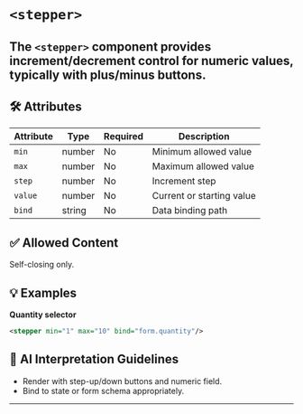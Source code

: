 # `<stepper>`

The `<stepper>` component provides increment/decrement control for numeric values, typically with plus/minus buttons.
---

## 🛠 Attributes
| Attribute | Type | Required | Description |
|-----------|------|----------|-------------|
| `min` | number | No | Minimum allowed value |
| `max` | number | No | Maximum allowed value |
| `step` | number | No | Increment step |
| `value` | number | No | Current or starting value |
| `bind` | string | No | Data binding path |

## ✅ Allowed Content
Self-closing only.

## 💡 Examples
**Quantity selector**
```xml
<stepper min="1" max="10" bind="form.quantity"/>
```

## 🧩 AI Interpretation Guidelines
- Render with step-up/down buttons and numeric field.
- Bind to state or form schema appropriately.
---